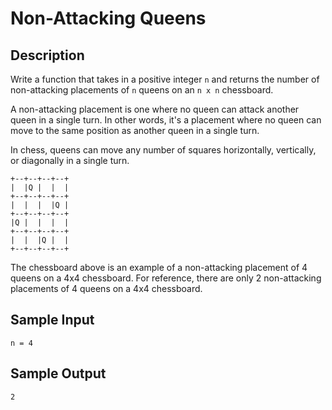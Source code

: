 # Non-Attacking Queens

## Description
Write a function that takes in a positive integer `n` and returns the number of non-attacking placements of `n` queens on an `n x n` chessboard.

A non-attacking placement is one where no queen can attack another queen in a single turn. In other words, it's a placement where no queen can move to the same position as another queen in a single turn.

In chess, queens can move any number of squares horizontally, vertically, or diagonally in a single turn.

```
+--+--+--+--+  
|  |Q |  |  |
+--+--+--+--+
|  |  |  |Q |
+--+--+--+--+
|Q |  |  |  |
+--+--+--+--+
|  |  |Q |  |
+--+--+--+--+
```
The chessboard above is an example of a non-attacking placement of 4 queens on a 4x4 chessboard. For reference, there are only 2 non-attacking placements of 4 queens on a 4x4 chessboard.

## Sample Input
```
n = 4
```

## Sample Output
```
2
```